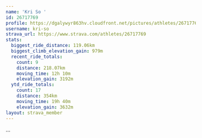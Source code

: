 ```yaml
---
name: 'Kri So '
id: 26717769
profile: https://dgalywyr863hv.cloudfront.net/pictures/athletes/26717769/7761026/13/large.jpg
username: kri-so
strava_url: https://www.strava.com/athletes/26717769
stats:
  biggest_ride_distance: 119.06km
  biggest_climb_elevation_gain: 979m
  recent_ride_totals:
    count: 9
    distance: 218.07km
    moving_time: 12h 10m
    elevation_gain: 3192m
  ytd_ride_totals:
    count: 17
    distance: 354km
    moving_time: 19h 40m
    elevation_gain: 3632m
layout: strava_member
--- 
```

...
